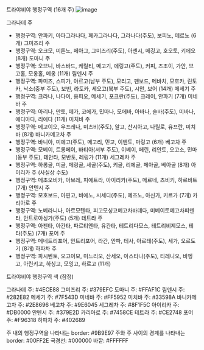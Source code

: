 트라야비야 행정구역 (16개 주)
![image](https://github.com/user-attachments/assets/ca050c7f-83c3-4510-b81f-8c3524282777)

그라나데 주
- 행정구역: 안파키, 아파그라나다, 페카그라나다, 그라나다(주도), 보피노, 메르노 (6개)
그미즈리 주
- 행정구역: 오크모, 미톤노, 페아그, 그미즈리(주도), 아센시, 메깅고, 호오토, 키에오 (8개)
도마니 주
- 행정구역: 오브니, 바스바드, 케릴티, 메고기, 에링고(주도), 커피, 즈조이, 가안, 브고홀, 모옹홀, 메옹 (11개)
림덴시 주
- 행정구역: 파미즈, 스피가, 아르고(남부 주도), 모리고, 펜보드, 메바치, 모호카, 린토카, 낙소(중부 주도), 보빈, 라토카, 세오고(북부 주도), 시안, 보어 (14개)
메세기 주
- 행정구역: 크라나, 나다이, 옹피오, 메세기, 포크란(주도), 크레이, 안파기 (7개)
미네바 주
- 행정구역: 아리나, 만토, 메가, 코에가, 민마나, 모에바, 아바나, 솔바(주도), 미바나, 에디아다, 리에다 (11개)
미치바 주 
- 행정구역: 메고이오, 우프레나, 미츠비(주도), 알고, 산시아고, 나릴로, 유프란, 미치바 (8개)
바니카메고차 주
- 행정구역: 바니아, 미에고(주도), 메고리, 민고, 이벤토, 마링고 (6개)
베고차 주
- 행정구역: 모베이, 트롱페이, 바티아(서부 주도), 이베이, 페린, 리안토, 오고소, 민마(동부 주도), 테안타, 모반토, 레링가 (11개)
세그레차 주
- 행정구역: 하롱골, 미골, 메링골, 세골(주도), 키골, 리에골, 페아골, 베아골 (8개)
아이리카 주 (사실상 수도)
- 행정구역: 메초오비카, 아브레, 피에트라, 아이리카(주도), 메르네, 츠비키, 하르바트 (7개)
안텐시 주
- 행정구역: 모호보드, 아핀고, 비에노, 시세디(주도), 메즈노, 아신가, 키르가 (7개)
카리아로 주
- 행정구역: 노베라니나, 아르모텐타, 피고모싱고메고차바데다, 미베이토메고차피덴타, 안트로아싱가(주도) (5개)
테트라 주
- 행정구역: 아젠타, 아칸타, 파르티엔타, 유칸타, 테트리다모스, 테트리비제모스, 테타(주도) (7개)
포어 주
- 행정구역: 메네트리포어, 안트리포어, 라간, 안파, 테사, 아르테(주도), 세가, 오르도기 (8개)
하파차 주
- 행정구역: 파시벤토, 오고이모, 미느리오, 산세오, 아스타나(주도), 티레니오, 비엥고, 아린키고, 하싱고, 모잉고, 하르고 (11개)

트라야비야 행정구역 색 (잠정)

그라나데 주: #4ECE88 
그미즈리 주: #379EFC 
도마니 주: #FFAF1C 
림덴시 주: #282E82 
메세기 주: #7F543D 
미네바 주: #FF5952 
미치바 주: #33598A 
바니카메고차 주: #2E8696 
베고차 주: #9E6045 
세그레차 주: #8F1F5C 
아이리카 주: #DB0000 
안텐시 주: #379E2D 
카리아로 주: #7458CE 
테트라 주: #CE2748 
포어 주: #F96318 
하파차 주: #402689 

주 내의 행정구역을 나타내는 border: #9B9E97
주와 주 사이의 경계를 나타내는 border: #00FF2E
국경선: #000000
바깥: #FFFFFF
